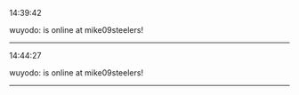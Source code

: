14:39:42

wuyodo: is online at mike09steelers!

---

14:44:27

wuyodo: is online at mike09steelers!

---

